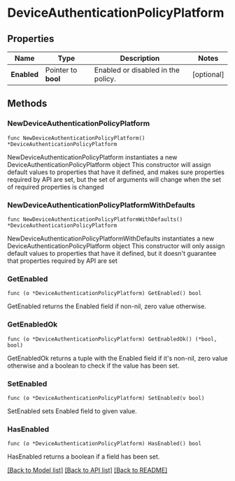 # DeviceAuthenticationPolicyPlatform

## Properties

Name | Type | Description | Notes
------------ | ------------- | ------------- | -------------
**Enabled** | Pointer to **bool** | Enabled or disabled in the policy. | [optional] 

## Methods

### NewDeviceAuthenticationPolicyPlatform

`func NewDeviceAuthenticationPolicyPlatform() *DeviceAuthenticationPolicyPlatform`

NewDeviceAuthenticationPolicyPlatform instantiates a new DeviceAuthenticationPolicyPlatform object
This constructor will assign default values to properties that have it defined,
and makes sure properties required by API are set, but the set of arguments
will change when the set of required properties is changed

### NewDeviceAuthenticationPolicyPlatformWithDefaults

`func NewDeviceAuthenticationPolicyPlatformWithDefaults() *DeviceAuthenticationPolicyPlatform`

NewDeviceAuthenticationPolicyPlatformWithDefaults instantiates a new DeviceAuthenticationPolicyPlatform object
This constructor will only assign default values to properties that have it defined,
but it doesn't guarantee that properties required by API are set

### GetEnabled

`func (o *DeviceAuthenticationPolicyPlatform) GetEnabled() bool`

GetEnabled returns the Enabled field if non-nil, zero value otherwise.

### GetEnabledOk

`func (o *DeviceAuthenticationPolicyPlatform) GetEnabledOk() (*bool, bool)`

GetEnabledOk returns a tuple with the Enabled field if it's non-nil, zero value otherwise
and a boolean to check if the value has been set.

### SetEnabled

`func (o *DeviceAuthenticationPolicyPlatform) SetEnabled(v bool)`

SetEnabled sets Enabled field to given value.

### HasEnabled

`func (o *DeviceAuthenticationPolicyPlatform) HasEnabled() bool`

HasEnabled returns a boolean if a field has been set.


[[Back to Model list]](../README.md#documentation-for-models) [[Back to API list]](../README.md#documentation-for-api-endpoints) [[Back to README]](../README.md)


